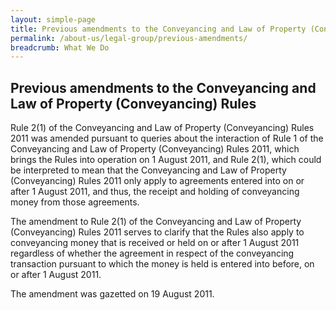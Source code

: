 ```yaml
---
layout: simple-page
title: Previous amendments to the Conveyancing and Law of Property (Conveyancing) Rules
permalink: /about-us/legal-group/previous-amendments/
breadcrumb: What We Do
---
```


Previous amendments to the Conveyancing and Law of Property (Conveyancing) Rules
---

Rule 2(1) of the Conveyancing and Law of Property (Conveyancing) Rules 2011 was amended pursuant to queries about the interaction of Rule 1 of the Conveyancing and Law of Property (Conveyancing) Rules 2011, which brings the Rules into operation on 1 August 2011, and Rule 2(1), which could be interpreted to mean that the Conveyancing and Law of Property (Conveyancing) Rules 2011 only apply to agreements entered into on or after 1 August 2011, and thus, the receipt and holding of conveyancing money from those agreements.

The amendment to Rule 2(1) of the Conveyancing and Law of Property (Conveyancing) Rules 2011 serves to clarify that the Rules also apply to conveyancing money that is received or held on or after 1 August 2011 regardless of whether the agreement in respect of the conveyancing transaction pursuant to which the money is held is entered into before, on or after 1 August 2011.

The amendment was gazetted on 19 August 2011.

